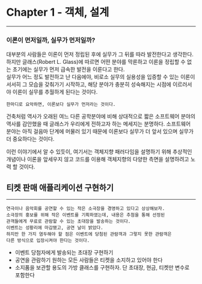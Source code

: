 # Chapter 1 - 객체, 설계
***

### 이론이 먼저일까, 실무가 먼저일까?
대부분의 사람들은 이론이 먼저 정립된 후에 실무가 그 뒤를 따라 발전한다고 생각한다. 하지만 글래스(Robert L. Glass)에 따르면 어떤 분야를 막론하고 이론을 정립할 수 없는 초기에는 실무가 먼저 급속한 발전을 이룬다고 한다.  
실무가 어느 정도 발전하고 난 다음에야, 비로소 실무의 실용성을 입증할 수 있는 이론이 서서히 그 모습을 갖춰가기 시작하고, 해당 분야가 충분히 성숙해지는 시점에 이르러서야 이론이 실무를 추월하게 된다는 것이다.  
    
    한마디로 요악하면, 이론보다 실무가 먼저라는 것이다.

건축처럼 역사가 오래된 여느 다른 공학분야에 비해 상대적으로 짧은 소프트웨어 분야의 역사를 감안했을 때 글래스가 우리에게 전하고자 하는 메세지는 분명하다.
소프트웨어 분야는 아직 걸음마 단계에 머물러 있기 때문에 이론보다 실무가 더 앞서 있으며 실무가 더 중요하다는 것이다.  

이런 이야기에서 알 수 있듯이, 여기서는 객체지향 패러다임을 설명하기 위해 추상적인 개념이나 이론을 앞세우지 않고 코드를 이용해 객체지향의 다양한 측면을 설명하려고 노력 할 것이다.

## 티켓 판매 애플리케이션 구현하기
***
    연극이나 음악회를 공연할 수 있는 작은 소극장을 경영하고 있다고 상상해보자.
    소극장의 홍보를 위해 작은 이벤트를 기획하였는데, 내용은 추첨을 통해 선정된
    관객들에게 무료로 관람할 수 있는 초대장을 발송하는 것이다.
    이벤트는 성황리에 마감됐고, 공연 날이 밝았다.
    하지만 한 가지 염두해야 할 점은 이벤트에 당첨된 관람객과 그렇지 못한 관람객은
    다른 방식으로 입장시켜야 한다는 것이다.

- 이벤트 당첨자에게 발송되는 초대장 구현하기
- 공연을 관람하기 원하는 모든 사람들은 티켓을 소지하고 있어야 한다
- 소지품을 보관할 용도의 가방 클래스를 구현하자. 단 초대장, 현금, 티켓만 변수로 포함한다
